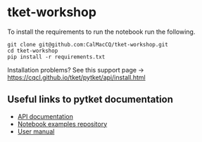 # tket-workshop

To install the requirements to run the notebook run the following.

```
git clone git@github.com:CalMacCQ/tket-workshop.git
cd tket-workshop
pip install -r requirements.txt
```

Installation problems? See this support page -> https://cqcl.github.io/tket/pytket/api/install.html

## Useful links to pytket documentation

* [API documentation](https://cqcl.github.io/tket/pytket/api/#) 
* [Notebook examples repository](https://github.com/CQCL/pytket/tree/main/examples) 
* [User manual](https://cqcl.github.io/pytket/manual/index.html) 
